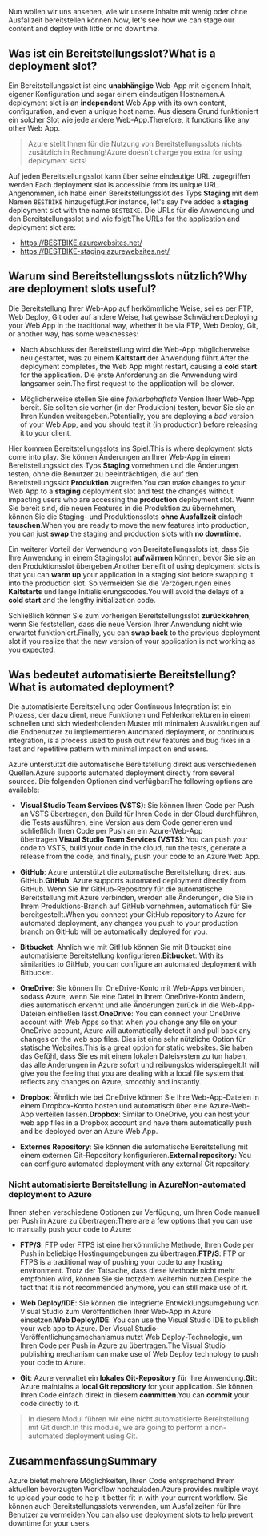 <span data-ttu-id="533af-101">Nun wollen wir uns ansehen, wie wir unsere Inhalte mit wenig oder ohne Ausfallzeit bereitstellen können.</span><span class="sxs-lookup"><span data-stu-id="533af-101">Now, let's see how we can stage our content and deploy with little or no downtime.</span></span>

## <a name="what-is-a-deployment-slot"></a><span data-ttu-id="533af-102">Was ist ein Bereitstellungsslot?</span><span class="sxs-lookup"><span data-stu-id="533af-102">What is a deployment slot?</span></span>

<span data-ttu-id="533af-103">Ein Bereitstellungsslot ist eine **unabhängige** Web-App mit eigenem Inhalt, eigener Konfiguration und sogar einem eindeutigen Hostnamen.</span><span class="sxs-lookup"><span data-stu-id="533af-103">A deployment slot is an **independent** Web App with its own content, configuration, and even a unique host name.</span></span> <span data-ttu-id="533af-104">Aus diesem Grund funktioniert ein solcher Slot wie jede andere Web-App.</span><span class="sxs-lookup"><span data-stu-id="533af-104">Therefore, it functions like any other Web App.</span></span>

> <span data-ttu-id="533af-105">Azure stellt Ihnen für die Nutzung von Bereitstellungsslots nichts zusätzlich in Rechnung!</span><span class="sxs-lookup"><span data-stu-id="533af-105">Azure doesn't charge you extra for using deployment slots!</span></span>

<span data-ttu-id="533af-106">Auf jeden Bereitstellungsslot kann über seine eindeutige URL zugegriffen werden.</span><span class="sxs-lookup"><span data-stu-id="533af-106">Each deployment slot is accessible from its unique URL.</span></span> <span data-ttu-id="533af-107">Angenommen, ich habe einen Bereitstellungsslot des Typs **Staging** mit dem Namen `BESTBIKE` hinzugefügt.</span><span class="sxs-lookup"><span data-stu-id="533af-107">For instance, let's say I've added a **staging** deployment slot with the name `BESTBIKE`.</span></span> <span data-ttu-id="533af-108">Die URLs für die Anwendung und den Bereitstellungsslot sind wie folgt:</span><span class="sxs-lookup"><span data-stu-id="533af-108">The URLs for the application and deployment slot are:</span></span>

- https://BESTBIKE.azurewebsites.net/
- https://BESTBIKE-staging.azurewebsites.net/

## <a name="why-are-deployment-slots-useful"></a><span data-ttu-id="533af-109">Warum sind Bereitstellungsslots nützlich?</span><span class="sxs-lookup"><span data-stu-id="533af-109">Why are deployment slots useful?</span></span>

<span data-ttu-id="533af-110">Die Bereitstellung Ihrer Web-App auf herkömmliche Weise, sei es per FTP, Web Deploy, Git oder auf andere Weise, hat gewisse Schwächen:</span><span class="sxs-lookup"><span data-stu-id="533af-110">Deploying your Web App in the traditional way, whether it be via FTP, Web Deploy, Git, or another way, has some weaknesses:</span></span>

- <span data-ttu-id="533af-111">Nach Abschluss der Bereitstellung wird die Web-App möglicherweise neu gestartet, was zu einem **Kaltstart** der Anwendung führt.</span><span class="sxs-lookup"><span data-stu-id="533af-111">After the deployment completes, the Web App might restart, causing a **cold start** for the application.</span></span> <span data-ttu-id="533af-112">Die erste Anforderung an die Anwendung wird langsamer sein.</span><span class="sxs-lookup"><span data-stu-id="533af-112">The first request to the application will be slower.</span></span>

- <span data-ttu-id="533af-113">Möglicherweise stellen Sie eine *fehlerbehaftete* Version Ihrer Web-App bereit. Sie sollten sie vorher (in der Produktion) testen, bevor Sie sie an Ihren Kunden weitergeben.</span><span class="sxs-lookup"><span data-stu-id="533af-113">Potentially, you are deploying a *bad* version of your Web App, and you should test it (in production) before releasing it to your client.</span></span>

<span data-ttu-id="533af-114">Hier kommen Bereitstellungsslots ins Spiel.</span><span class="sxs-lookup"><span data-stu-id="533af-114">This is where deployment slots come into play.</span></span> <span data-ttu-id="533af-115">Sie können Änderungen an Ihrer Web-App in einem Bereitstellungsslot des Typs **Staging** vornehmen und die Änderungen testen, ohne die Benutzer zu beeinträchtigen, die auf den Bereitstellungsslot **Produktion** zugreifen.</span><span class="sxs-lookup"><span data-stu-id="533af-115">You can make changes to your Web App to a **staging** deployment slot and test the changes without impacting users who are accessing the **production** deployment slot.</span></span> <span data-ttu-id="533af-116">Wenn Sie bereit sind, die neuen Features in die Produktion zu übernehmen, können Sie die Staging- und Produktionsslots **ohne Ausfallzeit** einfach **tauschen**.</span><span class="sxs-lookup"><span data-stu-id="533af-116">When you are ready to move the new features into production, you can just **swap** the staging and production slots with **no downtime**.</span></span>

<span data-ttu-id="533af-117">Ein weiterer Vorteil der Verwendung von Bereitstellungsslots ist, dass Sie Ihre Anwendung in einem Stagingslot **aufwärmen** können, bevor Sie sie an den Produktionsslot übergeben.</span><span class="sxs-lookup"><span data-stu-id="533af-117">Another benefit of using deployment slots is that you can **warm up** your application in a staging slot before swapping it into the production slot.</span></span> <span data-ttu-id="533af-118">So vermeiden Sie die Verzögerungen eines **Kaltstarts** und lange Initialisierungscodes.</span><span class="sxs-lookup"><span data-stu-id="533af-118">You will avoid the delays of a **cold start** and the lengthy initialization code.</span></span>

<span data-ttu-id="533af-119">Schließlich können Sie zum vorherigen Bereitstellungsslot **zurückkehren**, wenn Sie feststellen, dass die neue Version Ihrer Anwendung nicht wie erwartet funktioniert.</span><span class="sxs-lookup"><span data-stu-id="533af-119">Finally, you can **swap back** to the previous deployment slot if you realize that the new version of your application is not working as you expected.</span></span>

## <a name="what-is-automated-deployment"></a><span data-ttu-id="533af-120">Was bedeutet automatisierte Bereitstellung?</span><span class="sxs-lookup"><span data-stu-id="533af-120">What is automated deployment?</span></span>

<span data-ttu-id="533af-121">Die automatisierte Bereitstellung oder Continuous Integration ist ein Prozess, der dazu dient, neue Funktionen und Fehlerkorrekturen in einem schnellen und sich wiederholenden Muster mit minimalen Auswirkungen auf die Endbenutzer zu implementieren.</span><span class="sxs-lookup"><span data-stu-id="533af-121">Automated deployment, or continuous integration, is a process used to push out new features and bug fixes in a fast and repetitive pattern with minimal impact on end users.</span></span>

<span data-ttu-id="533af-122">Azure unterstützt die automatische Bereitstellung direkt aus verschiedenen Quellen.</span><span class="sxs-lookup"><span data-stu-id="533af-122">Azure supports automated deployment directly from several sources.</span></span> <span data-ttu-id="533af-123">Die folgenden Optionen sind verfügbar:</span><span class="sxs-lookup"><span data-stu-id="533af-123">The following options are available:</span></span>

- <span data-ttu-id="533af-124">**Visual Studio Team Services (VSTS)**: Sie können Ihren Code per Push an VSTS übertragen, den Build für Ihren Code in der Cloud durchführen, die Tests ausführen, eine Version aus dem Code generieren und schließlich Ihren Code per Push an ein Azure-Web-App übertragen.</span><span class="sxs-lookup"><span data-stu-id="533af-124">**Visual Studio Team Services (VSTS)**: You can push your code to VSTS, build your code in the cloud, run the tests, generate a release from the code, and finally, push your code to an Azure Web App.</span></span>

- <span data-ttu-id="533af-125">**GitHub**: Azure unterstützt die automatische Bereitstellung direkt aus GitHub.</span><span class="sxs-lookup"><span data-stu-id="533af-125">**GitHub**: Azure supports automated deployment directly from GitHub.</span></span> <span data-ttu-id="533af-126">Wenn Sie Ihr GitHub-Repository für die automatische Bereitstellung mit Azure verbinden, werden alle Änderungen, die Sie in Ihrem Produktions-Branch auf GitHub vornehmen, automatisch für Sie bereitgestellt.</span><span class="sxs-lookup"><span data-stu-id="533af-126">When you connect your GitHub repository to Azure for automated deployment, any changes you push to your production branch on GitHub will be automatically deployed for you.</span></span>

- <span data-ttu-id="533af-127">**Bitbucket**: Ähnlich wie mit GitHub können Sie mit Bitbucket eine automatisierte Bereitstellung konfigurieren.</span><span class="sxs-lookup"><span data-stu-id="533af-127">**Bitbucket**: With its similarities to GitHub, you can configure an automated deployment with Bitbucket.</span></span>

- <span data-ttu-id="533af-128">**OneDrive**: Sie können Ihr OneDrive-Konto mit Web-Apps verbinden, sodass Azure, wenn Sie eine Datei in Ihrem OneDrive-Konto ändern, dies automatisch erkennt und alle Änderungen zurück in die Web-App-Dateien einfließen lässt.</span><span class="sxs-lookup"><span data-stu-id="533af-128">**OneDrive**: You can connect your OneDrive account with Web Apps so that when you change any file on your OneDrive account, Azure will automatically detect it and pull back any changes on the web app files.</span></span> <span data-ttu-id="533af-129">Dies ist eine sehr nützliche Option für statische Websites.</span><span class="sxs-lookup"><span data-stu-id="533af-129">This is a great option for static websites.</span></span> <span data-ttu-id="533af-130">Sie haben das Gefühl, dass Sie es mit einem lokalen Dateisystem zu tun haben, das alle Änderungen in Azure sofort und reibungslos widerspiegelt.</span><span class="sxs-lookup"><span data-stu-id="533af-130">It will give you the feeling that you are dealing with a local file system that reflects any changes on Azure, smoothly and instantly.</span></span>

- <span data-ttu-id="533af-131">**Dropbox**: Ähnlich wie bei OneDrive können Sie Ihre Web-App-Dateien in einem Dropbox-Konto hosten und automatisch über eine Azure-Web-App verteilen lassen.</span><span class="sxs-lookup"><span data-stu-id="533af-131">**Dropbox**: Similar to OneDrive, you can host your web app files in a Dropbox account and have them automatically push and be deployed over an Azure Web App.</span></span>

- <span data-ttu-id="533af-132">**Externes Repository**: Sie können die automatische Bereitstellung mit einem externen Git-Repository konfigurieren.</span><span class="sxs-lookup"><span data-stu-id="533af-132">**External repository**: You can configure automated deployment with any external Git repository.</span></span>

### <a name="non-automated-deployment-to-azure"></a><span data-ttu-id="533af-133">Nicht automatisierte Bereitstellung in Azure</span><span class="sxs-lookup"><span data-stu-id="533af-133">Non-automated deployment to Azure</span></span>

<span data-ttu-id="533af-134">Ihnen stehen verschiedene Optionen zur Verfügung, um Ihren Code manuell per Push in Azure zu übertragen:</span><span class="sxs-lookup"><span data-stu-id="533af-134">There are a few options that you can use to manually push your code to Azure:</span></span>

- <span data-ttu-id="533af-135">**FTP/S**: FTP oder FTPS ist eine herkömmliche Methode, Ihren Code per Push in beliebige Hostingumgebungen zu übertragen.</span><span class="sxs-lookup"><span data-stu-id="533af-135">**FTP/S**: FTP or FTPS is a traditional way of pushing your code to any hosting environment.</span></span> <span data-ttu-id="533af-136">Trotz der Tatsache, dass diese Methode nicht mehr empfohlen wird, können Sie sie trotzdem weiterhin nutzen.</span><span class="sxs-lookup"><span data-stu-id="533af-136">Despite the fact that it is not recommended anymore, you can still make use of it.</span></span>

- <span data-ttu-id="533af-137">**Web Deploy/IDE**: Sie können die integrierte Entwicklungsumgebung von Visual Studio zum Veröffentlichen Ihrer Web-App in Azure einsetzen.</span><span class="sxs-lookup"><span data-stu-id="533af-137">**Web Deploy/IDE**: You can use the Visual Studio IDE to publish your web app to Azure.</span></span> <span data-ttu-id="533af-138">Der Visual Studio-Veröffentlichungsmechanismus nutzt Web Deploy-Technologie, um Ihren Code per Push in Azure zu übertragen.</span><span class="sxs-lookup"><span data-stu-id="533af-138">The Visual Studio publishing mechanism can make use of Web Deploy technology to push your code to Azure.</span></span>

- <span data-ttu-id="533af-139">**Git**: Azure verwaltet ein **lokales Git-Repository** für Ihre Anwendung.</span><span class="sxs-lookup"><span data-stu-id="533af-139">**Git**: Azure maintains a **local Git repository** for your application.</span></span> <span data-ttu-id="533af-140">Sie können Ihren Code einfach direkt in diesem **committen**.</span><span class="sxs-lookup"><span data-stu-id="533af-140">You can **commit** your code directly to it.</span></span>

> <span data-ttu-id="533af-141">In diesem Modul führen wir eine nicht automatisierte Bereitstellung mit Git durch.</span><span class="sxs-lookup"><span data-stu-id="533af-141">In this module, we are going to perform a non-automated deployment using Git.</span></span>

## <a name="summary"></a><span data-ttu-id="533af-142">Zusammenfassung</span><span class="sxs-lookup"><span data-stu-id="533af-142">Summary</span></span>

<span data-ttu-id="533af-143">Azure bietet mehrere Möglichkeiten, Ihren Code entsprechend Ihrem aktuellen bevorzugten Workflow hochzuladen.</span><span class="sxs-lookup"><span data-stu-id="533af-143">Azure provides multiple ways to upload your code to help it better fit in with your current workflow.</span></span> <span data-ttu-id="533af-144">Sie können auch Bereitstellungsslots verwenden, um Ausfallzeiten für Ihre Benutzer zu vermeiden.</span><span class="sxs-lookup"><span data-stu-id="533af-144">You can also use deployment slots to help prevent downtime for your users.</span></span>
